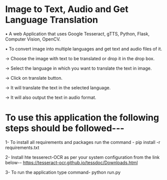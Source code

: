 # Image to Text, Audio and Get Language Translation


•	A web Application that uses Google Tesseract, gTTS, Python, Flask, Computer Vision, OpenCV.

•	To convert image into multiple languages and get text and audio files of it.
 
 -> Choose the image with text to be translated or drop it in the drop box.

 -> Select the language in which you want to translate the text in image.

 -> Click on translate button.

 -> It will translate the text in the selected language.

 -> It will also output the text in audio format.
 
 
 # To use this application the following steps should be followed---
  


   
1- To install all requirements and packages run  the command -
   pip install -r requirements.txt   
 
2- Install hte tesserect-OCR as per your system configuration from the link below--
   https://tesseract-ocr.github.io/tessdoc/Downloads.html

3- To run the application type command-
   python run.py
